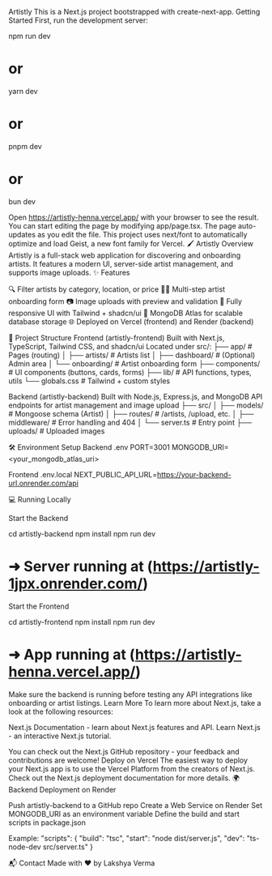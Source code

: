 Artistly
This is a Next.js project bootstrapped with create-next-app.
Getting Started
First, run the development server:

npm run dev

# or

yarn dev

# or

pnpm dev

# or

bun dev

Open https://artistly-henna.vercel.app/ with your browser to see the result.
You can start editing the page by modifying app/page.tsx. The page auto-updates as you edit the file.
This project uses next/font to automatically optimize and load Geist, a new font family for Vercel.
🖌️ Artistly Overview
Artistly is a full-stack web application for discovering and onboarding artists. It features a modern UI, server-side artist management, and supports image uploads.
✨ Features

🔍 Filter artists by category, location, or price
🧑‍🎨 Multi-step artist onboarding form
📷 Image uploads with preview and validation
🧵 Fully responsive UI with Tailwind + shadcn/ui
💾 MongoDB Atlas for scalable database storage
🌐 Deployed on Vercel (frontend) and Render (backend)

📁 Project Structure
Frontend (artistly-frontend)
Built with Next.js, TypeScript, Tailwind CSS, and shadcn/ui
Located under src/:
├── app/ # Pages (routing)
│ ├── artists/ # Artists list
│ ├── dashboard/ # (Optional) Admin area
│ └── onboarding/ # Artist onboarding form
├── components/ # UI components (buttons, cards, forms)
├── lib/ # API functions, types, utils
└── globals.css # Tailwind + custom styles

Backend (artistly-backend)
Built with Node.js, Express.js, and MongoDB
API endpoints for artist management and image upload
├── src/
│ ├── models/ # Mongoose schema (Artist)
│ ├── routes/ # /artists, /upload, etc.
│ ├── middleware/ # Error handling and 404
│ └── server.ts # Entry point
├── uploads/ # Uploaded images

🛠️ Environment Setup
Backend .env
PORT=3001
MONGODB_URI=<your_mongodb_atlas_uri>

Frontend .env.local
NEXT_PUBLIC_API_URL=https://your-backend-url.onrender.com/api

💻 Running Locally

Start the Backend

cd artistly-backend
npm install
npm run dev

# ➜ Server running at (https://artistly-1jpx.onrender.com/)

Start the Frontend

cd artistly-frontend
npm install
npm run dev

# ➜ App running at (https://artistly-henna.vercel.app/)

Make sure the backend is running before testing any API integrations like onboarding or artist listings.
Learn More
To learn more about Next.js, take a look at the following resources:

Next.js Documentation - learn about Next.js features and API.
Learn Next.js - an interactive Next.js tutorial.

You can check out the Next.js GitHub repository - your feedback and contributions are welcome!
Deploy on Vercel
The easiest way to deploy your Next.js app is to use the Vercel Platform from the creators of Next.js.
Check out the Next.js deployment documentation for more details.
🌍 Backend Deployment on Render

Push artistly-backend to a GitHub repo
Create a Web Service on Render
Set MONGODB_URI as an environment variable
Define the build and start scripts in package.json

Example:
"scripts": {
"build": "tsc",
"start": "node dist/server.js",
"dev": "ts-node-dev src/server.ts"
}

📬 Contact
Made with ❤️ by Lakshya Verma
